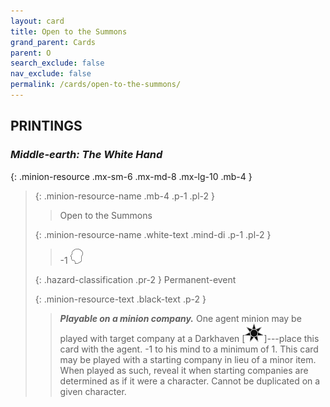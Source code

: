 ```yaml
---
layout: card
title: Open to the Summons
grand_parent: Cards
parent: O
search_exclude: false
nav_exclude: false
permalink: /cards/open-to-the-summons/
---
```


## PRINTINGS


### _Middle-earth: The White Hand_

{: .minion-resource .mx-sm-6 .mx-md-8 .mx-lg-10 .mb-4 }
> {: .minion-resource-name .mb-4 .p-1 .pl-2 }
> > <div class="hazard-mp"></div>
> > <div class="card-name">Open to the Summons</div>
>
> {: .minion-resource-name .white-text .mind-di .p-1 .pl-2 }
> > -1 ![](/assets/images/mind.svg)
>
> {: .hazard-classification .pr-2 }
> Permanent-event
>
> {: .minion-resource-text .black-text .p-2 }
> > ***Playable on a minion company.*** One agent minion may be played with target company at a Darkhaven <nobr>[<img src="/assets/images/dark-haven.svg">]</nobr>---place this card with the agent. -1 to his mind to a minimum of 1. This card may be played with a starting company in lieu of a minor item. When played as such, reveal it when starting companies are determined as if it were a character. Cannot be duplicated on a given character. 
> 
